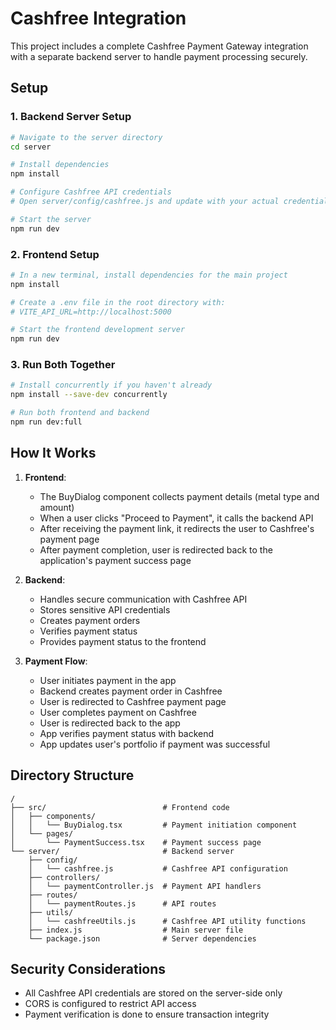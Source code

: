 # Cashfree Integration

This project includes a complete Cashfree Payment Gateway integration with a separate backend server to handle payment processing securely.

## Setup

### 1. Backend Server Setup

```sh
# Navigate to the server directory
cd server

# Install dependencies
npm install

# Configure Cashfree API credentials
# Open server/config/cashfree.js and update with your actual credentials

# Start the server
npm run dev
```

### 2. Frontend Setup

```sh
# In a new terminal, install dependencies for the main project
npm install

# Create a .env file in the root directory with:
# VITE_API_URL=http://localhost:5000

# Start the frontend development server
npm run dev
```

### 3. Run Both Together

```sh
# Install concurrently if you haven't already
npm install --save-dev concurrently

# Run both frontend and backend
npm run dev:full
```

## How It Works

1. **Frontend**:
   - The BuyDialog component collects payment details (metal type and amount)
   - When a user clicks "Proceed to Payment", it calls the backend API
   - After receiving the payment link, it redirects the user to Cashfree's payment page
   - After payment completion, user is redirected back to the application's payment success page

2. **Backend**:
   - Handles secure communication with Cashfree API
   - Stores sensitive API credentials
   - Creates payment orders
   - Verifies payment status
   - Provides payment status to the frontend

3. **Payment Flow**:
   - User initiates payment in the app
   - Backend creates payment order in Cashfree
   - User is redirected to Cashfree payment page
   - User completes payment on Cashfree
   - User is redirected back to the app
   - App verifies payment status with backend
   - App updates user's portfolio if payment was successful

## Directory Structure

```
/
├── src/                          # Frontend code
│   ├── components/
│   │   └── BuyDialog.tsx         # Payment initiation component
│   └── pages/
│       └── PaymentSuccess.tsx    # Payment success page
└── server/                       # Backend server
    ├── config/
    │   └── cashfree.js           # Cashfree API configuration
    ├── controllers/
    │   └── paymentController.js  # Payment API handlers
    ├── routes/
    │   └── paymentRoutes.js      # API routes
    ├── utils/
    │   └── cashfreeUtils.js      # Cashfree API utility functions
    ├── index.js                  # Main server file
    └── package.json              # Server dependencies
```

## Security Considerations

- All Cashfree API credentials are stored on the server-side only
- CORS is configured to restrict API access
- Payment verification is done to ensure transaction integrity 